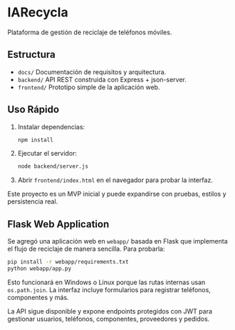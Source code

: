 # IARecycla

Plataforma de gestión de reciclaje de teléfonos móviles.

## Estructura
- `docs/` Documentación de requisitos y arquitectura.
- `backend/` API REST construida con Express + json-server.
- `frontend/` Prototipo simple de la aplicación web.

## Uso Rápido
1. Instalar dependencias:
   ```bash
   npm install
   ```
2. Ejecutar el servidor:
   ```bash
   node backend/server.js
   ```
3. Abrir `frontend/index.html` en el navegador para probar la interfaz.

Este proyecto es un MVP inicial y puede expandirse con pruebas, estilos y persistencia real.

## Flask Web Application

Se agregó una aplicación web en `webapp/` basada en Flask que implementa el flujo de reciclaje de manera sencilla. Para probarla:

```bash
pip install -r webapp/requirements.txt
python webapp/app.py
```


Esto funcionará en Windows o Linux porque las rutas internas usan `os.path.join`. La interfaz incluye formularios para registrar teléfonos, componentes y más.

La API sigue disponible y expone endpoints protegidos con JWT para gestionar usuarios, teléfonos, componentes, proveedores y pedidos.


